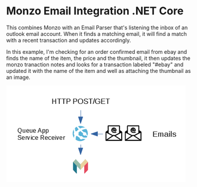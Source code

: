 # Monzo Email Integration .NET Core

This combines Monzo with an Email Parser that's listening the inbox of an outlook email account. When it finds a matching email, it will find a match with a recent transaction and updates accordingly. 

In this example, I'm checking for an order confirmed email from ebay and finds the name of the item, the price and the thumbnail, it then updates the monzo tranaction notes and looks for a transaction labeled "#ebay" and updated it with the name of the item and well as attaching the thumbnail as an image.

![Diagram](MonzoEmailParser.PNG)
